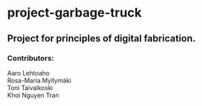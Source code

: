 # project-garbage-truck
## Project for principles of digital fabrication. 

### Contributors: 
Aaro Lehtoaho \
Rosa-Maria Myllymäki \
Toni Taivalkoski\
Khoi Nguyen Tran
